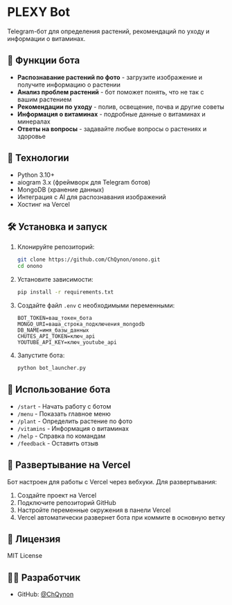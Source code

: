 # PLEXY Bot

Telegram-бот для определения растений, рекомендаций по уходу и информации о витаминах.

## 🌿 Функции бота

- **Распознавание растений по фото** - загрузите изображение и получите информацию о растении
- **Анализ проблем растений** - бот поможет понять, что не так с вашим растением
- **Рекомендации по уходу** - полив, освещение, почва и другие советы
- **Информация о витаминах** - подробные данные о витаминах и минералах
- **Ответы на вопросы** - задавайте любые вопросы о растениях и здоровье

## 🚀 Технологии

- Python 3.10+
- aiogram 3.x (фреймворк для Telegram ботов)
- MongoDB (хранение данных)
- Интеграция с AI для распознавания изображений
- Хостинг на Vercel

## 🛠️ Установка и запуск

1. Клонируйте репозиторий:
   ```bash
   git clone https://github.com/ChQynon/onono.git
   cd onono
   ```

2. Установите зависимости:
   ```bash
   pip install -r requirements.txt
   ```

3. Создайте файл `.env` с необходимыми переменными:
   ```
   BOT_TOKEN=ваш_токен_бота
   MONGO_URI=ваша_строка_подключения_mongodb
   DB_NAME=имя_базы_данных
   CHUTES_API_TOKEN=ключ_api
   YOUTUBE_API_KEY=ключ_youtube_api
   ```

4. Запустите бота:
   ```bash
   python bot_launcher.py
   ```

## 📱 Использование бота

- `/start` - Начать работу с ботом
- `/menu` - Показать главное меню
- `/plant` - Определить растение по фото
- `/vitamins` - Информация о витаминах
- `/help` - Справка по командам
- `/feedback` - Оставить отзыв

## 🔧 Развертывание на Vercel

Бот настроен для работы с Vercel через вебхуки. Для развертывания:

1. Создайте проект на Vercel
2. Подключите репозиторий GitHub
3. Настройте переменные окружения в панели Vercel
4. Vercel автоматически развернет бота при коммите в основную ветку

## 📜 Лицензия

MIT License

## 👨‍💻 Разработчик

- GitHub: [@ChQynon](https://github.com/ChQynon) 